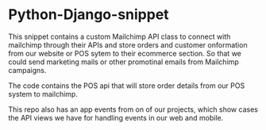 # Python-Django-snippet

This snippet contains a custom Mailchimp API class to connect with mailchimp through their APIs and store orders and customer onformation from our website or POS sytem to their ecommerce section. So that we could send marketing mails or other promotinal emails from Mailchimp campaigns.

The code contains the POS api that will store order details from our POS system to mailchimp.


This repo also has an app events from on of our projects, which show cases the API views we have for handling events in our web and mobile.
